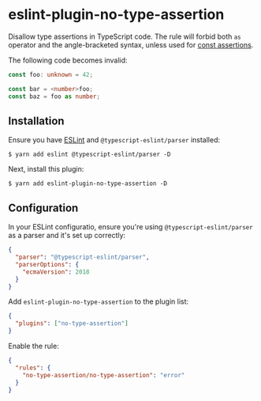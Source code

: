 # eslint-plugin-no-type-assertion

Disallow type assertions in TypeScript code. The rule will forbid both `as` operator and the angle-bracketed syntax, unless used for [const assertions](https://www.typescriptlang.org/docs/handbook/release-notes/typescript-3-4.html#const-assertions).

The following code becomes invalid:

```typescript
const foo: unknown = 42;

const bar = <number>foo;
const baz = foo as number;
```

## Installation

Ensure you have [ESLint](http://eslint.org) and `@typescript-eslint/parser` installed:

```
$ yarn add eslint @typescript-eslint/parser -D
```

Next, install this plugin:

```
$ yarn add eslint-plugin-no-type-assertion -D
```

## Configuration

In your ESLint configuratio, ensure you're using `@typescript-eslint/parser` as a parser and it's set up correctly:

```json
{
  "parser": "@typescript-eslint/parser",
  "parserOptions": {
    "ecmaVersion": 2018
  }
}
```

Add `eslint-plugin-no-type-assertion` to the plugin list:

```json
{
  "plugins": ["no-type-assertion"]
}
```

Enable the rule:

```json
{
  "rules": {
    "no-type-assertion/no-type-assertion": "error"
  }
}
```
